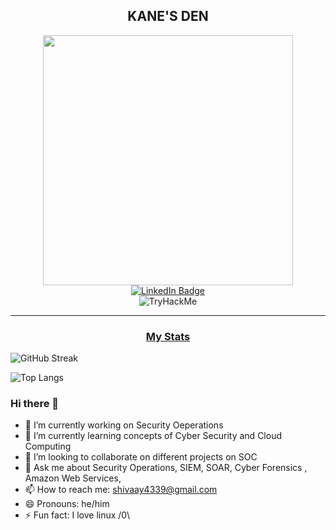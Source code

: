 <center><h2>KANE'S DEN</h2></center>
<div id="header" align="center">
<img src="https://media.giphy.com/media/axnFGXT6MzvgY/giphy.gif" width="400"/>

<div id="badges" align="center">
  <a href="https://www.linkedin.com/in/harsh-sharma-9912a21a2/">
    <img src="https://img.shields.io/badge/LinkedIn-blue?style=for-the-badge&logo=linkedin&logoColor=white" alt="LinkedIn Badge"/>
  </a>
</div>
</div>
<div id="thm-badge">  <center><img src="https://tryhackme-badges.s3.amazonaws.com/kanelame.png" alt="TryHackMe"> </center>
</div>
<hr>
<center><h3><u> My Stats </u></h3> </center>

![GitHub Streak](http://github-readme-streak-stats.herokuapp.com?user=shivaay108&theme=dark&background=000000)


![Top Langs](https://github-readme-stats.vercel.app/api/top-langs/?username=shivaay108&layout=compact&theme=vision-friendly-dark)
### Hi there 👋

<!--
**shivaay108/shivaay108** is a ✨ _special_ ✨ repository because its `README.md` (this file) appears on your GitHub profile.
-->

- 🔭 I’m currently working on Security Oeperations 
- 🌱 I’m currently learning concepts of Cyber Security and Cloud Computing 
- 👯 I’m looking to collaborate on different projects on SOC
- 💬 Ask me about Security Operations, SIEM, SOAR, Cyber Forensics , Amazon Web Services, 
- 📫 How to reach me: shivaay4339@gmail.com
- 😄 Pronouns: he/him
- ⚡ Fun fact: I love linux /0\

